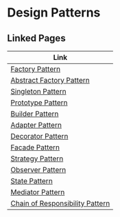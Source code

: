 # Design Patterns



## Linked Pages
| Link |
|------|
| [Factory Pattern](./Factory_Pattern/README.md) |
| [Abstract Factory Pattern](./Abstract_Factory_Pattern/README.md) |
| [Singleton Pattern](./Singleton_Pattern/README.md) |
| [Prototype Pattern](./Prototype_Pattern/README.md) |
| [Builder Pattern](./Builder_Pattern/README.md) |
| [Adapter Pattern](./Adapter_Pattern/README.md) |
| [Decorator Pattern](./Decorator_Pattern/README.md) |
| [Facade Pattern](./Facade_Pattern/README.md) |
| [Strategy Pattern](./Strategy_Pattern/README.md) |
| [Observer Pattern](./Observer_Pattern/README.md) |
| [State Pattern](./State_Pattern/README.md) |
| [Mediator Pattern](./Mediator_Pattern/README.md) |
| [Chain of Responsibility Pattern](./Chain_of_Responsibility_Pattern/README.md) |

